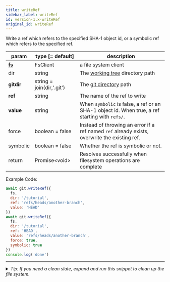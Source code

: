 ```yaml
---
title: writeRef
sidebar_label: writeRef
id: version-1.x-writeRef
original_id: writeRef
---
```


Write a ref which refers to the specified SHA-1 object id, or a symbolic ref which refers to the specified ref.

| param          | type [= default]          | description                                                                                    |
| -------------- | ------------------------- | ---------------------------------------------------------------------------------------------- |
| [**fs**](./fs) | FsClient                  | a file system client                                                                           |
| dir            | string                    | The [working tree](dir-vs-gitdir.md) directory path                                            |
| **gitdir**     | string = join(dir,'.git') | The [git directory](dir-vs-gitdir.md) path                                                     |
| **ref**        | string                    | The name of the ref to write                                                                   |
| **value**      | string                    | When `symbolic` is false, a ref or an SHA-1 object id. When true, a ref starting with `refs/`. |
| force          | boolean = false           | Instead of throwing an error if a ref named `ref` already exists, overwrite the existing ref.  |
| symbolic       | boolean = false           | Whether the ref is symbolic or not.                                                            |
| return         | Promise\<void\>           | Resolves successfully when filesystem operations are complete                                  |

Example Code:

```js live
await git.writeRef({
  fs,
  dir: '/tutorial',
  ref: 'refs/heads/another-branch',
  value: 'HEAD'
})
await git.writeRef({
  fs,
  dir: '/tutorial',
  ref: 'HEAD',
  value: 'refs/heads/another-branch',
  force: true,
  symbolic: true
})
console.log('done')
```


---

<details>
<summary><i>Tip: If you need a clean slate, expand and run this snippet to clean up the file system.</i></summary>

```js live
window.fs = new LightningFS('fs', { wipe: true })
window.pfs = window.fs.promises
console.log('done')
```
</details>

<script>
(function rewriteEditLink() {
  const el = document.querySelector('a.edit-page-link.button');
  if (el) {
    el.href = 'https://github.com/isomorphic-git/isomorphic-git/edit/main/src/api/writeRef.js';
  }
})();
</script>